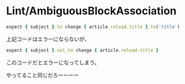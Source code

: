 # Lint/AmbiguousBlockAssociation

```ruby
expect { subject }.to change { article.reload.title }.to('title')
```

上記コードはエラーにならないが、

```ruby
expect { subject }.not_to change { article.reload.title }
```

このコードだとエラーになってしまう。

やってること同じだろーーーー